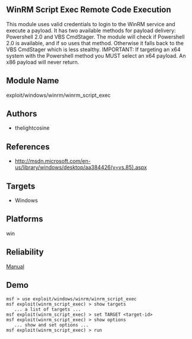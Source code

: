 ## WinRM Script Exec Remote Code Execution

This module uses valid credentials to login to the WinRM 
service and execute a payload. It has two available methods 
for payload delivery: Powershell 2.0 and VBS CmdStager. The 
module will check if Powershell 2.0 is available, and if so 
uses that method. Otherwise it falls back to the VBS 
CmdStager which is less stealthy. IMPORTANT: If targeting an 
x64 system with the Powershell method you MUST select an x64 
payload. An x86 payload will never return.


## Module Name
exploit/windows/winrm/winrm_script_exec

## Authors
* thelightcosine


## References
* http://msdn.microsoft.com/en-us/library/windows/desktop/aa384426(v=vs.85).aspx



## Targets
* Windows


## Platforms
win

## Reliability
[Manual](https://github.com/rapid7/metasploit-framework/wiki/Exploit-Ranking)

## Demo

```
msf > use exploit/windows/winrm/winrm_script_exec
msf exploit(winrm_script_exec) > show targets
   ... a list of targets ...
msf exploit(winrm_script_exec) > set TARGET <target-id>
msf exploit(winrm_script_exec) > show options
   ... show and set options ...
msf exploit(winrm_script_exec) > run
```
    
    